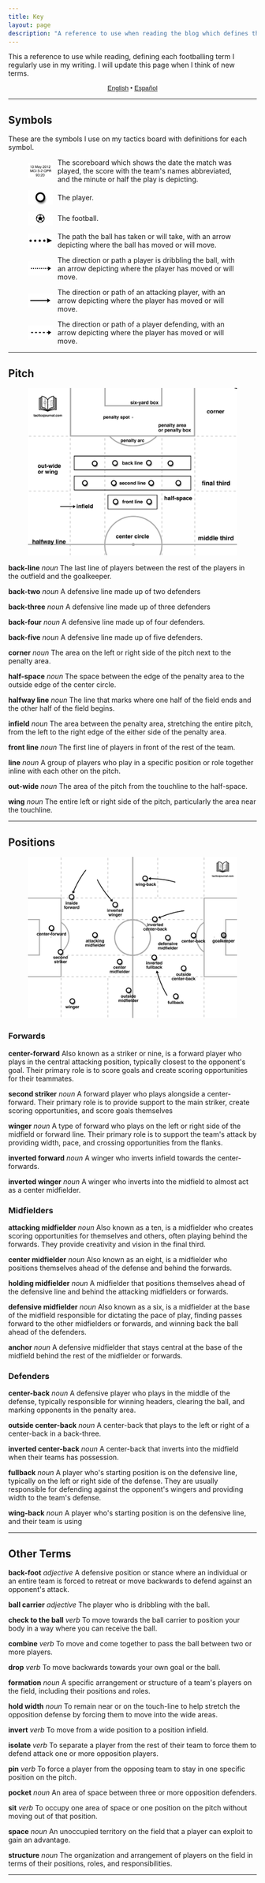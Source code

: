```yaml
---
title: Key
layout: page
description: "A reference to use when reading the blog which defines the symbols and football terms used in my writing."
---
```


This a reference to use while reading, defining each footballing term I regularly use in my writing. I will update this page when I think of new terms.

<p class="language-selector" style="text-align: center; font-size: 13px; font-family: helvetica">
      <a href="#" data-lang="en">English</a> • 
      <a href="#" data-lang="es">Español</a>
    </p>

---

<div class="en">

<h2>Symbols</h2>

<p>These are the symbols I use on my tactics board with definitions for each symbol.</p>

<figure style="display: flex;align-items: center;/* width: 10x; */"> <img src="https://raw.githubusercontent.com/kyleboas/images/main/uploads/2024/07/20/Image-20Jul2024_12:56:14.png" style="margin-right: 10px;width: 50px;"><p style="margin: auto; width: 100%;">The scoreboard which shows the date the match was played, the score with the team's names abbreviated, and the minute or half the play is depicting.</p></figure>

<figure style="display: flex;align-items: center;/* width: 10x; */"> <img src="https://raw.githubusercontent.com/kyleboas/images/main/uploads/2024/07/20/Image-20Jul2024_13:56:42.png" style="margin-right: 10px;width: 50px;"><p style="margin: auto; width: 100%;">The player.</p></figure>

<figure style="display: flex;align-items: center;/* width: 10x; */"> <img src="https://raw.githubusercontent.com/kyleboas/images/main/uploads/2024/07/20/Image-20Jul2024_13:56:43.png" style="margin-right: 10px;width: 50px;"><p style="margin: auto; width: 100%;">The football.</p></figure>

<figure style="display: flex;align-items: center;/* width: 10x; */"> <img src="https://raw.githubusercontent.com/kyleboas/images/main/uploads/2024/07/20/Image-20Jul2024_12:44:26.png" style="margin-right: 10px;width: 50px;"><p style="margin: auto; width: 100%;">The path the ball has taken or will take, with an arrow depicting where the ball has moved or will move.</p></figure>

<figure style="display: flex;align-items: center;/* width: 10x; */"> <img src="https://raw.githubusercontent.com/kyleboas/images/main/uploads/2024/07/20/Image-20Jul2024_13:02:13.png" style="margin-right: 10px;width: 50px;"><p style="margin: auto; width: 100%;">The direction or path a player is dribbling the ball, with an arrow depicting where the player has moved or will move.</p></figure>

<figure style="display: flex;align-items: center;/* width: 10x; */"> <img src="https://raw.githubusercontent.com/kyleboas/images/main/uploads/2024/07/20/Image-20Jul2024_12:56:13.png" style="margin-right: 10px;width: 50px;"><p style="margin: auto; width: 100%;">The direction or path of an attacking player, with an arrow depicting where the player has moved or will move.</p></figure>

<figure style="display: flex;align-items: center;/* width: 10x; */"> <img src="https://raw.githubusercontent.com/kyleboas/images/main/uploads/2024/07/20/Image-20Jul2024_12:44:27.png" style="margin-right: 10px;width: 50px;"><p style="margin: auto; width: 100%;">The direction or path of a player defending, with an arrow depicting where the player has moved or will move.</p></figure>

<hr />

<h2>Pitch</h2>

<figure>
    <img src="https://raw.githubusercontent.com/kyleboas/images/main/uploads/2024/07/20/Image-20Jul2024_20:47:55.png">
</figure>

<p><strong>back-line</strong> <em>noun</em> The last line of players between the rest of the players in the outfield and the goalkeeper.</p>

<p><strong>back-two</strong> <em>noun</em> A defensive line made up of two defenders</p>

<p><strong>back-three</strong> <em>noun</em> A defensive line made up of three defenders</p>

<p><strong>back-four</strong> <em>noun</em> A defensive line made up of four defenders.</p>

<p><strong>back-five</strong> <em>noun</em> A defensive line made up of five defenders.</p>

<p><strong>corner</strong> <em>noun</em> The area on the left or right side of the pitch next to the penalty area.</p>

<p><strong>half-space</strong> <em>noun</em> The space between the edge of the penalty area to the outside edge of the center circle.</p>

<p><strong>halfway line</strong> <em>noun</em> The line that marks where one half of the field ends and the other half of the field begins.</p>

<p><strong>infield</strong> <em>noun</em> The area between the penalty area, stretching the entire pitch, from the left to the right edge of the either side of the penalty area.</p>

<p><strong>front line</strong> <em>noun</em> The first line of players in front of the rest of the team.</p>

<p><strong>line</strong> <em>noun</em> A group of players who play in a specific position or role together inline with each other on the pitch.</p>

<p><strong>out-wide</strong> <em>noun</em> The area of the pitch from the touchline to the half-space.</p>

<p><strong>wing</strong> <em>noun</em> The entire left or right side of the pitch, particularly the area near the touchline.</p>

<hr />

<h2>Positions</h2>

<figure>
    <img src="https://raw.githubusercontent.com/kyleboas/images/main/uploads/2024/07/20/Image-20Jul2024_20:43:56.png">
</figure>

<h3>Forwards</h3>

<p><strong>center-forward</strong> Also known as a striker or nine, is a forward player who plays in the central attacking position, typically closest to the opponent's goal. Their primary role is to score goals and create scoring opportunities for their teammates.</p>

<p><strong>second striker</strong> <em>noun</em> A forward player who plays alongside a center-forward. Their primary role is to provide support to the main striker, create scoring opportunities, and score goals themselves</p>

<p><strong>winger</strong> <em>noun</em> A type of forward who plays on the left or right side of the midfield or forward line. Their primary role is to support the team's attack by providing width, pace, and crossing opportunities from the flanks.</p>

<p><strong>inverted forward</strong> <em>noun</em> A winger who inverts infield towards the center-forwards.</p>

<p><strong>inverted winger</strong> <em>noun</em> A winger who inverts into the midfield to almost act as a center midfielder.</p>

<h3>Midfielders</h3>

<p><strong>attacking midfielder</strong> <em>noun</em> Also known as a ten, is a midfielder  who creates scoring opportunities for themselves and others, often playing behind the forwards. They provide creativity and vision in the final third.</p>

<p><strong>center midfielder</strong> <em>noun</em> Also known as an eight, is a midfielder who positions themselves ahead of the defense and behind the forwards.</p>

<p><strong>holding midfielder</strong> <em>noun</em> A midfielder that positions themselves ahead of the defensive line and behind the attacking midfielders or forwards.</p>

<p><strong>defensive midfielder</strong> <em>noun</em> Also known as a six, is a midfielder at the base of the midfield responsible for dictating the pace of play, finding passes forward to the other midfielders or forwards, and winning back the ball ahead of the defenders.</p>

<p><strong>anchor</strong> <em>noun</em> A defensive midfielder that stays central at the base of the midfield behind the rest of the midfielder or forwards.</p>


<h3>Defenders</h3>

<p><strong>center-back</strong> <em>noun</em> A defensive player who plays in the middle of the defense, typically responsible for winning headers, clearing the ball, and marking opponents in the penalty area.</p>

<p><strong>outside center-back</strong> <em>noun</em> A center-back that plays to the left or right of a center-back in a back-three.</p>

<p><strong>inverted center-back</strong> <em>noun</em> A center-back that inverts into the midfield when their teams has possession.</p>

<p><strong>fullback</strong> <em>noun</em> A player who's starting position is on the defensive line, typically on the left or right side of the defense. They are usually responsible for defending against the opponent's wingers and providing width to the team's defense.</p>

<p><strong>wing-back</strong> <em>noun</em> A player who's starting position is on the defensive line, and their team is using</p>


<hr />

<h2>Other Terms</h2>

<p><strong>back-foot</strong> <em>adjective</em> A defensive position or stance where an individual or an entire team is forced to retreat or move backwards to defend against an opponent's attack.</p>

<p><strong>ball carrier</strong> <em>adjective</em> The player who is dribbling with the ball.</p>

<p><strong>check to the ball</strong> <em>verb</em> To move towards the ball carrier to position your body in a way where you can receive the ball.</p>

<p><strong>combine</strong> <em>verb</em> To move and come together to pass the ball between two or more players.</p>

<p><strong>drop</strong> <em>verb</em>
To move backwards towards your own goal or the ball.</p>

<p><strong>formation</strong> <em>noun</em> A specific arrangement or structure of a team's players on the field, including their positions and roles.</p>

<p><strong>hold width</strong> <em>noun</em> To remain near or on the touch-line to help stretch the opposition defense by forcing them to move into the wide areas.</p>

<p><strong>invert</strong> <em>verb</em> To move from a wide position to a position infield.</p>

<p><strong>isolate</strong> <em>verb</em> To separate a player from the rest of their team to force them to defend attack one or more opposition players.</p>

<p><strong>pin</strong> <em>verb</em> To force a player from the opposing team to stay in one specific position on the pitch.</p>

<p><strong>pocket</strong> <em>noun</em> An area of space between three or more opposition defenders.</p>

<p><strong>sit</strong> <em>verb</em> To occupy one area of space or one position on the pitch without moving out of that position.</p>

<p><strong>space</strong> <em>noun</em> An unoccupied territory on the field that a player can exploit to gain an advantage.</p>

<p><strong>structure</strong> <em>noun</em> The organization and arrangement of players on the field in terms of their positions, roles, and responsibilities.</p>

</div>



<div class="es" style="display:none">

<h2>Símbolos</h2>

<p>Estos son los símbolos que uso en mi tablero táctico con definiciones para cada símbolo.</p>

<figure style="display: flex;align-items: center;/* width: 10x; */"> <img src="https://raw.githubusercontent.com/kyleboas/images/main/uploads/2024/07/20/Image-20Jul2024_12:56:14.png" style="margin-right: 10px;width: 50px;"><p style="margin: auto; width: 100%;">El marcador que muestra la fecha en que se jugó el partido, el marcador con los nombres de los equipos abreviados y el minuto o mitad del juego que se está representando.</p></figure>

<figure style="display: flex;align-items: center;/* width: 10x; */"> <img src="https://raw.githubusercontent.com/kyleboas/images/main/uploads/2024/07/20/Image-20Jul2024_13:56:42.png" style="margin-right: 10px;width: 50px;"><p style="margin: auto; width: 100%;">El jugador.</p></figure>

<figure style="display: flex;align-items: center;/* width: 10x; */"> <img src="https://raw.githubusercontent.com/kyleboas/images/main/uploads/2024/07/20/Image-20Jul2024_13:56:43.png" style="margin-right: 10px;width: 50px;"><p style="margin: auto; width: 100%;">El balón de fútbol.</p></figure>

<figure style="display: flex;align-items: center;/* width: 10x; */"> <img src="https://raw.githubusercontent.com/kyleboas/images/main/uploads/2024/07/20/Image-20Jul2024_12:44:26.png" style="margin-right: 10px;width: 50px;"><p style="margin: auto; width: 100%;">El camino que ha tomado o tomará el balón, con una flecha que indica hacia dónde se ha movido o se moverá el balón.</p></figure>

<figure style="display: flex;align-items: center;/* width: 10x; */"> <img src="https://raw.githubusercontent.com/kyleboas/images/main/uploads/2024/07/20/Image-20Jul2024_13:02:13.png" style="margin-right: 10px;width: 50px;"><p style="margin: auto; width: 100%;">La dirección o camino que un jugador está driblando el balón, con una flecha que indica hacia dónde se ha movido o se moverá el jugador.</p></figure>

<figure style="display: flex;align-items: center;/* width: 10x; */"> <img src="https://raw.githubusercontent.com/kyleboas/images/main/uploads/2024/07/20/Image-20Jul2024_12:56:13.png" style="margin-right: 10px;width: 50px;"><p style="margin: auto; width: 100%;">La dirección o camino de un jugador atacante, con una flecha que indica hacia dónde se ha movido o se moverá el jugador.</p></figure>

<figure style="display: flex;align-items: center;/* width: 10x; */"> <img src="https://raw.githubusercontent.com/kyleboas/images/main/uploads/2024/07/20/Image-20Jul2024_12:44:27.png" style="margin-right: 10px;width: 50px;"><p style="margin: auto; width: 100%;">La dirección o camino de un jugador defendiendo, con una flecha que indica hacia dónde se ha movido o se moverá el jugador.</p></figure>

<hr />

<h2>Campo</h2>

<figure>
    <img src="https://raw.githubusercontent.com/kyleboas/images/main/uploads/2024/07/20/Image-20Jul2024_20:47:55.png">
</figure>

<p><strong>back-line</strong> <em>sustantivo</em> La última línea de jugadores entre el resto de los jugadores en el campo y el portero.</p>

<p><strong>back-two</strong> <em>sustantivo</em> Una línea defensiva compuesta por dos defensores.</p>

<p><strong>back-three</strong> <em>sustantivo</em> Una línea defensiva compuesta por tres defensores.</p>

<p><strong>back-four</strong> <em>sustantivo</em> Una línea defensiva compuesta por cuatro defensores.</p>

<p><strong>back-five</strong> <em>sustantivo</em> Una línea defensiva compuesta por cinco defensores.</p>

<p><strong>corner</strong> <em>sustantivo</em> El área en el lado izquierdo o derecho del campo junto al área de penal.</p>

<p><strong>half-space</strong> <em>sustantivo</em> El espacio entre el borde del área de penal hasta el borde exterior del círculo central.</p>

<p><strong>halfway line</strong> <em>sustantivo</em> La línea que marca dónde termina una mitad del campo y comienza la otra mitad.</p>

<p><strong>infield</strong> <em>sustantivo</em> El área entre el área de penal, abarcando todo el campo, desde el borde izquierdo al derecho de cualquiera de los lados del área de penal.</p>

<p><strong>front line</strong> <em>sustantivo</em> La primera línea de jugadores frente al resto del equipo.</p>

<p><strong>line</strong> <em>sustantivo</em> Un grupo de jugadores que juegan en una posición o rol específico en línea con los demás en el campo.</p>

<p><strong>out-wide</strong> <em>sustantivo</em> El área del campo desde la línea de banda hasta el half-space.</p>

<p><strong>wing</strong> <em>sustantivo</em> Todo el lado izquierdo o derecho del campo, particularmente el área cerca de la línea de banda.</p>

<hr />

<h2>Posiciones</h2>

<figure>
    <img src="https://raw.githubusercontent.com/kyleboas/images/main/uploads/2024/07/20/Image-20Jul2024_20:43:56.png">
</figure>

<h3>Delanteros</h3>

<p><strong>center-forward</strong> También conocido como delantero centro o nueve, es un jugador delantero que juega en la posición central de ataque, típicamente el más cercano a la portería del oponente. Su rol principal es marcar goles y crear oportunidades de gol para sus compañeros de equipo.</p>

<p><strong>second striker</strong> <em>sustantivo</em> Un jugador delantero que juega junto a un delantero centro. Su rol principal es proporcionar apoyo al delantero principal, crear oportunidades de gol y marcar goles ellos mismos.</p>

<p><strong>inverted forward</strong> <em>sustantivo</em> Un extremo que se invierte hacia el centro hacia los delanteros centros.</p>

<p><strong>winger</strong> <em>sustantivo</em> Un jugador que se posiciona en el ala para mantener la amplitud.</p>

<p><strong>inverted winger</strong> <em>sustantivo</em> Un extremo que se invierte hacia el centro del campo para casi actuar como un centrocampista central.</p>

<h3>Centrocampistas</h3>

<p><strong>attacking midfielder</strong> <em>sustantivo</em> También conocido como un diez, es un centrocampista que crea oportunidades de gol para sí mismo y para otros, a menudo jugando detrás de los delanteros. Proporcionan creatividad y visión en el tercio final.</p>

<p><strong>center midfielder</strong> <em>sustantivo</em> También conocido como un ocho, es un centrocampista que se posiciona delante de la defensa y detrás de los delanteros.</p>

<p><strong>holding midfielder</strong> <em>sustantivo</em> Un centrocampista que se posiciona delante de la línea defensiva y detrás de los centrocampistas atacantes o delanteros.</p>

<p><strong>defensive midfielder</strong> <em>sustantivo</em> También conocido como un seis, es un centrocampista en la base del medio campo responsable de dictar el ritmo del juego, encontrar pases hacia adelante para los otros centrocampistas o delanteros y recuperar el balón delante de los defensores.</p>

<p><strong>anchor</strong> <em>sustantivo</em> Un centrocampista defensivo que se mantiene central en la base del medio campo detrás del resto de los centrocampistas o delanteros.</p>


<h3>Defensores</h3>

<p><strong>center-back</strong> <em>sustantivo</em> Un jugador defensivo que juega en el centro de la defensa, típicamente responsable de ganar balones aéreos, despejar el balón y marcar oponentes en el área de penal.</p>

<p><strong>outside center-back</strong> <em>sustantivo</em> Un centro-back que juega a la izquierda o derecha de un centro-back en una línea de tres defensores.</p>

<p><strong>inverted center-back</strong> <em>sustantivo</em> Un centro-back que se invierte en el centro del campo cuando su equipo tiene la posesión.</p>

<p><strong>fullback</strong> <em>sustantivo</em> Un jugador cuya posición inicial está en la línea defensiva, típicamente en el lado izquierdo o derecho de la defensa. Usualmente son responsables de defender contra los extremos del oponente y proporcionar amplitud a la defensa del equipo.</p>

<p><strong>wing-back</strong> <em>sustantivo</em> Un jugador cuya posición inicial está en la línea defensiva, y su equipo está utilizando</p>


<hr />

<h2>Otros Términos</h2>

<p><strong>back-foot</strong> <em>adjetivo</em> Una posición o postura defensiva donde un individuo o todo un equipo se ve obligado a retroceder o moverse hacia atrás para defenderse del ataque del oponente.</p>

<p><strong>ball carrier</strong> <em>adjetivo</em> El jugador que está driblando con el balón.</p>

<p><strong>check to the ball</strong> <em>verbo</em> Moverse hacia el portador del balón para posicionar tu cuerpo de manera que puedas recibir el balón.</p>

<p><strong>combine</strong> <em>verbo</em> Moverse y juntarse para pasar el balón entre dos o más jugadores.</p>

<p><strong>drop</strong> <em>verbo</em>
Retroceder hacia tu propia portería o el balón.</p>

<p><strong>formation</strong> <em>sustantivo</em> Una disposición o estructura específica de los jugadores de un equipo en el campo, incluidos sus posiciones y roles.</p>

<p><strong>hold width</strong> <em>sustantivo</em> Mantenerse cerca o en la línea de banda para ayudar a estirar la defensa de la oposición forzándolos a moverse hacia las áreas anchas.</p>

<p><strong>invert</strong> <em>verbo</em> Moverse desde una posición amplia a una posición en el campo.</p>

<p><strong>isolate</strong> <em>verbo</em> Separar a un jugador del resto de su equipo para obligarlo a defenderse del ataque de uno o más jugadores de la oposición.</p>

<p><strong>pin</strong> <em>verbo</em> Obligar a un jugador del equipo contrario a permanecer en una posición específica en el campo.</p>

<p><strong>pocket</strong> <em>sustantivo</em> Un área de espacio entre tres o más defensores de la oposición.</p>

<p><strong>sit</strong> <em>verbo</em> Ocupir un área de espacio o una posición en el campo sin moverse fuera de esa posición.</p>

<p><strong>space</strong> <em>sustantivo</em> Un territorio desocupado en el campo que un jugador puede explotar para ganar ventaja.</p>

<p><strong>structure</strong> <em>sustantivo</em> La organización y disposición de los jugadores en el campo en términos de sus posiciones, roles y responsabilidades.</p>

</div>

---

<script>
// Get the language selector and content elements
const languageSelector = document.querySelectorAll('.language-selector a');
const enContent = document.querySelector('.en');
const esContent = document.querySelector('.es');

// Function to update the content based on the selected language
function updateContent(lang) {
  if (lang === 'en') {
    enContent.style.display = 'block';
    esContent.style.display = 'none';
  } else if (lang === 'es') {
    enContent.style.display = 'none';
    esContent.style.display = 'block';
  } else {
    enContent.style.display = 'none';
    esContent.style.display = 'none';
  }
}

// Initial content update
updateContent('en');

// Listen for language selection changes
languageSelector.forEach(link => {
  link.addEventListener('click', (event) => {
    event.preventDefault();
    const lang = event.target.dataset.lang;
    updateContent(lang);
  });
});
</script>